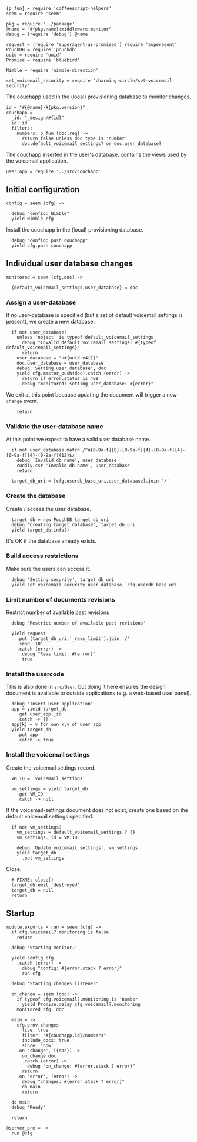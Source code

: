     {p_fun} = require 'coffeescript-helpers'
    seem = require 'seem'

    pkg = require '../package'
    @name = "#{pkg.name}:middleware:monitor"
    debug = (require 'debug') @name

    request = (require 'superagent-as-promised') require 'superagent'
    PouchDB = require 'pouchdb'
    uuid = require 'uuid'
    Promise = require 'bluebird'

    Nimble = require 'nimble-direction'

    set_voicemail_security = require 'charming-circle/set-voicemail-security'

The couchapp used in the (local) provisioning database to monitor changes.

    id = "#{@name}-#{pkg.version}"
    couchapp =
      _id: "_design/#{id}"
      id: id
      filters:
        numbers: p_fun (doc,req) ->
          return false unless doc.type is 'number'
          doc.default_voicemail_settings? or doc.user_database?

The couchapp inserted in the user's database, contains the views used by the voicemail application.

    user_app = require '../src/couchapp'

Initial configuration
---------------------

    config = seem (cfg) ->

      debug "config: Nimble"
      yield Nimble cfg

Install the couchapp in the (local) provisioning database.

      debug "config: push couchapp"
      yield cfg.push couchapp

Individual user database changes
--------------------------------

    monitored = seem (cfg,doc) ->

      {default_voicemail_settings,user_database} = doc

### Assign a user-database

If no user-database is specified (but a set of default voicemail settings is present), we create a new database.

      if not user_database?
        unless 'object' is typeof default_voicemail_settings
          debug "Invalid default_voicemail_settings: #{typeof default_voicemail_settings}"
          return
        user_database = "u#{uuid.v4()}"
        doc.user_database = user_database
        debug 'Setting user_database', doc
        yield cfg.master_push(doc).catch (error) ->
          return if error.status is 409
          debug "monitored: setting user_database: #{error}"

We exit at this point because updating the document will trigger a new `change` event.

        return

### Validate the user-database name

At this point we expect to have a valid user database name.

      if not user_database.match /^u[0-9a-f]{8}-[0-9a-f]{4}-[0-9a-f]{4}-[0-9a-f]{4}-[0-9a-f]{12}$/
        debug 'Invalid db name', user_database
        cuddly.csr 'Invalid db name', user_database
        return

      target_db_uri = [cfg.userdb_base_uri,user_database].join '/'

### Create the database

Create / access the user database.

      target_db = new PouchDB target_db_uri
      debug 'Creating target database', target_db_uri
      yield target_db.info()

It's OK if the database already exists.

### Build access restrictions

Make sure the users can access it.

      debug 'Setting security', target_db_uri
      yield set_voicemail_security user_database, cfg.userdb_base_uri

### Limit number of documents revisions

Restrict number of available past revisions

      debug 'Restrict number of available past revisions'

      yield request
        .put [target_db_uri,'_revs_limit'].join '/'
        .send '10'
        .catch (error) ->
          debug "Revs limit: #{error}"
          true

### Install the usercode

This is also done in `src/User`, but doing it here ensures the design document is available to outside applications (e.g. a web-based user panel).

      debug 'Insert user application'
      app = yield target_db
        .get user_app._id
        .catch -> {}
      app[k] = v for own k,v of user_app
      yield target_db
        .put app
        .catch -> true

### Install the voicemail settings

Create the voicemail settings record.

      VM_ID = 'voicemail_settings'

      vm_settings = yield target_db
        .get VM_ID
        .catch -> null

If the voicemail-settings document does not exist, create one based on the default voicemail settings specified.

      if not vm_settings?
        vm_settings = default_voicemail_settings ? {}
        vm_settings._id = VM_ID

        debug 'Update voicemail settings', vm_settings
        yield target_db
          .put vm_settings

Close.

      # FIXME: close()
      target_db.emit 'destroyed'
      target_db = null
      return

Startup
-------

    module.exports = run = seem (cfg) ->
      if cfg.voicemail?.monitoring is false
        return

      debug 'Starting monitor.'

      yield config cfg
        .catch (error) ->
          debug "config: #{error.stack ? error}"
          run cfg

      debug 'Starting changes listener'

      on_change = seem (doc) ->
        if typeof cfg.voicemail?.monitoring is 'number'
          yield Promise.delay cfg.voicemail?.monitoring
        monitored cfg, doc

      main = ->
        cfg.prov.changes
          live: true
          filter: "#{couchapp.id}/numbers"
          include_docs: true
          since: 'now'
        .on 'change', ({doc}) ->
          on_change doc
          .catch (error) ->
            debug "on_change: #{error.stack ? error}"
          return
        .on 'error', (error) ->
          debug "changes: #{error.stack ? error}"
          do main
          return

      do main
      debug 'Ready'

      return

    @server_pre = ->
      run @cfg

